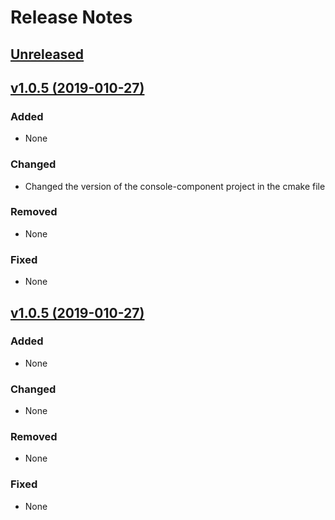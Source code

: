 # Release Notes

## [Unreleased](https://github.com/edenreich/console-component/compare/v1.0.7...master)

## [v1.0.5 (2019-010-27)](https://github.com/edenreich/console-component/compare/v1.0.5...v1.0.6)

### Added
- None

### Changed
- Changed the version of the console-component project in the cmake file

### Removed
- None

### Fixed
- None


## [v1.0.5 (2019-010-27)](https://github.com/edenreich/console-component/compare/v1.0.5...v1.0.5)

### Added
- None

### Changed
- None

### Removed
- None

### Fixed
- None

